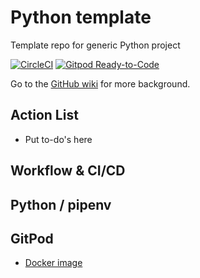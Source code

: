 # Python template
Template repo for generic Python project

[![CircleCI](https://circleci.com/gh/svdarren/python-template.svg?style=svg)](https://circleci.com/gh/svdarren/python-template)
[![Gitpod Ready-to-Code](https://img.shields.io/badge/Gitpod-Ready--to--Code-blue?logo=gitpod)](https://gitpod.io/#https://github.com/svdarren/python-template) 


Go to the [GitHub wiki](https://github.com/svdarren/functions-template/wiki) for more background.

## Action List

* Put to-do's here

## Workflow & CI/CD

## Python / pipenv

## GitPod

* [Docker image](https://hub.docker.com/r/gitpod/workspace-full/dockerfile)

